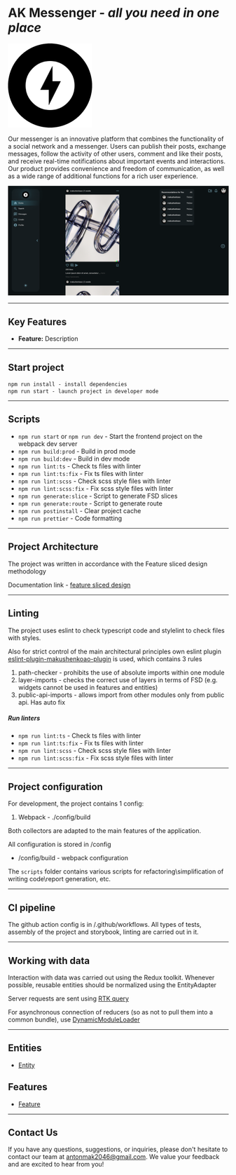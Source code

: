 # AK Messenger - _all you need in one place_

![logo](src/shared/assets/images/logo.png)

Our messenger is an innovative platform that combines the functionality of a social network and a messenger. Users can publish their posts, exchange messages, follow the activity of other users, comment and like their posts, and receive real-time notifications about important events and interactions. Our product provides convenience and freedom of communication, as well as a wide range of additional functions for a rich user experience.

![site screenshot](src/shared/assets/images/site-screenshot.png)

---

## Key Features

-   **Feature:** Description

---

## Start project

```
npm run install - install dependencies
npm run start - launch project in developer mode
```

---

## Scripts

-   `npm run start` or `npm run dev` - Start the frontend project on the webpack dev server
-   `npm run build:prod` - Build in prod mode
-   `npm run build:dev` - Build in dev mode
-   `npm run lint:ts` - Check ts files with linter
-   `npm run lint:ts:fix` - Fix ts files with linter
-   `npm run lint:scss` - Check scss style files with linter
-   `npm run lint:scss:fix` - Fix scss style files with linter
-   `npm run generate:slice` - Script to generate FSD slices
-   `npm run generate:route` - Script to generate route
-   `npm run postinstall` - Clear project cache
-   `npm run prettier` - Code formatting

---

## Project Architecture

The project was written in accordance with the Feature sliced design methodology

Documentation link - [feature sliced design](https://feature-sliced.design/docs/get-started/tutorial)

---

## Linting

The project uses eslint to check typescript code and stylelint to check files with styles.

Also for strict control of the main architectural principles own eslint plugin [eslint-plugin-makushenkoao-plugin](https://www.npmjs.com/package/eslint-plugin-makushenkoao-plugin) is used, which contains 3 rules

1. path-checker - prohibits the use of absolute imports within one module
2. layer-imports - checks the correct use of layers in terms of FSD (e.g. widgets cannot be used in features and entities)
3. public-api-imports - allows import from other modules only from public api. Has auto fix

##### Run linters

-   `npm run lint:ts` - Check ts files with linter
-   `npm run lint:ts:fix` - Fix ts files with linter
-   `npm run lint:scss` - Check scss style files with linter
-   `npm run lint:scss:fix` - Fix scss style files with linter

---

## Project configuration

For development, the project contains 1 config:

1. Webpack - ./config/build

Both collectors are adapted to the main features of the application.

All configuration is stored in /config

-   /config/build - webpack configuration

The `scripts` folder contains various scripts for refactoring\simplification of writing code\report generation, etc.

---

## CI pipeline

The github action config is in /.github/workflows.
All types of tests, assembly of the project and storybook, linting are carried out in it.

---

## Working with data

Interaction with data was carried out using the Redux toolkit.
Whenever possible, reusable entities should be normalized using the EntityAdapter

Server requests are sent using [RTK query](/src/shared/api/rtkApi.ts)

For asynchronous connection of reducers (so as not to pull them into a common bundle), use
[DynamicModuleLoader](/src/shared/lib/components/DynamicModuleLoader/DynamicModuleLoader.tsx)

---

## Entities

-   [Entity](/src/entities)

## Features

-   [Feature](/src/features)

---

## Contact Us

If you have any questions, suggestions, or inquiries, please don't hesitate to contact our team at [antonmak2046@gmail.com](mailto:antonmak2046@gmail.com). We value your feedback and are excited to hear from you!
